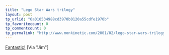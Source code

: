 ```yaml
---
title: "Lego Star Wars trilogy"
layout: post
tp_urlid: "6a010534988cd3970b0120a55cdfe1970b"
tp_favoritecount: 0
tp_commentcount: 0
tp_permalink: "http://www.monkinetic.com/2001/02/lego-star-wars-trilogy.html"
---
```

<a href="http://www5b.biglobe.ne.jp/~mbsf/sworde.htm">Fantastic!</a> [Via &quot;Jim&quot;]
